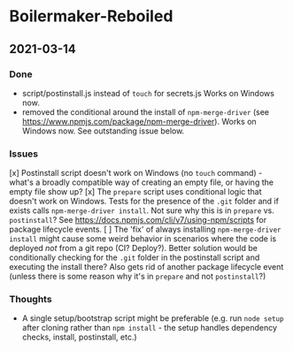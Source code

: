# Boilermaker-Reboiled

## 2021-03-14

### Done

* script/postinstall.js instead of `touch` for secrets.js Works on Windows now.
* removed the conditional around the install of `npm-merge-driver` (see https://www.npmjs.com/package/npm-merge-driver). Works on Windows now. See outstanding issue below.

### Issues

[x] Postinstall script doesn't work on Windows (no `touch` command) - what's a broadly compatible way of creating an empty file, or having the empty file show up?
[x] The `prepare` script uses conditional logic that doesn't work on Windows. Tests for the presence of the `.git` folder and if exists calls `npm-merge-driver install`. Not sure why this is in `prepare` vs. `postinstall`? See https://docs.npmjs.com/cli/v7/using-npm/scripts for package lifecycle events.
[ ] The 'fix' of always installing `npm-merge-driver install` might cause some weird behavior in scenarios where the code is deployed _not_ from a git repo (CI? Deploy?). Better solution would be conditionally checking for the `.git` folder in the postinstall script and executing the install there? Also gets rid of another package lifecycle event (unless there is some reason why it's in `prepare` and not `postinstall`?)

### Thoughts

* A single setup/bootstrap script might be preferable (e.g. run `node setup` after cloning rather than `npm install` - the setup handles dependency checks, install, postinstall, etc.)
